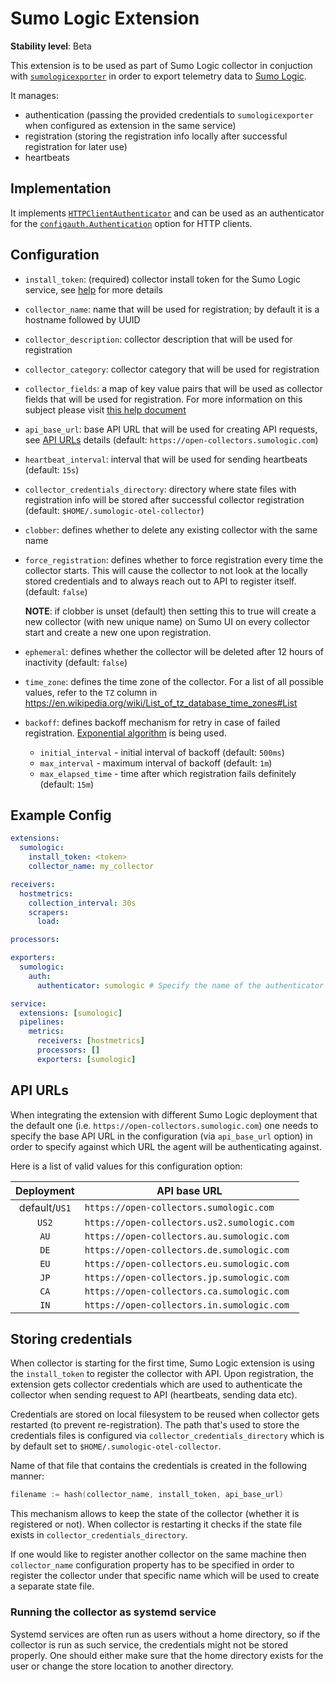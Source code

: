 # Sumo Logic Extension

**Stability level**: Beta

This extension is to be used as part of Sumo Logic collector in conjuction with
[`sumologicexporter`][sumologicexporter] in order to export telemetry data to
[Sumo Logic][sumologic].

It manages:

- authentication (passing the provided credentials to `sumologicexporter`
  when configured as extension in the same service)
- registration (storing the registration info locally after successful registration
  for later use)
- heartbeats

[sumologicexporter]: ../../exporter/sumologicexporter/
[sumologic]: https://www.sumologic.com/

## Implementation

It implements [`HTTPClientAuthenticator`][httpclientauthenticator]
and can be used as an authenticator for the
[`configauth.Authentication`][configauth_authentication] option for HTTP clients.

[httpclientauthenticator]: https://github.com/open-telemetry/opentelemetry-collector/blob/2e84285efc665798d76773b9901727e8836e9d8f/config/configauth/clientauth.go#L34-L39
[configauth_authentication]: https://github.com/open-telemetry/opentelemetry-collector/blob/3f5c7180c51ed67a6f54158ede5e523822e9659e/config/configauth/configauth.go#L29-L33

## Configuration

- `install_token`: (required) collector install token for the Sumo Logic service, see
  [help][credentials_help] for more details
- `collector_name`: name that will be used for registration; by default it is a
   hostname followed by UUID
- `collector_description`: collector description that will be used for registration
- `collector_category`: collector category that will be used for registration
- `collector_fields`: a map of key value pairs that will be used as collector
  fields that will be used for registration.
  For more information on this subject please visit [this help document][fields_help]
- `api_base_url`: base API URL that will be used for creating API requests,
  see [API URLs](#api-urls) details
  (default: `https://open-collectors.sumologic.com`)
- `heartbeat_interval`: interval that will be used for sending heartbeats
  (default: `15s`)
- `collector_credentials_directory`: directory where state files with registration
  info will be stored after successful collector registration
  (default: `$HOME/.sumologic-otel-collector`)
- `clobber`: defines whether to delete any existing collector with the same name
- `force_registration`: defines whether to force registration every time the
  collector starts.
  This will cause the collector to not look at the locally stored credentials
  and to always reach out to API to register itself. (default: `false`)

  **NOTE**: if clobber is unset (default) then setting this to true will create
  a new collector (with new unique name) on Sumo UI on every collector start
  and create a new one upon registration.
- `ephemeral`: defines whether the collector will be deleted after 12 hours
  of inactivity (default: `false`)
- `time_zone`: defines the time zone of the collector. For a list of all possible
  values, refer to the `TZ` column in
  https://en.wikipedia.org/wiki/List_of_tz_database_time_zones#List
- `backoff`: defines backoff mechanism for retry in case of failed registration.
  [Exponential algorithm](https://pkg.go.dev/github.com/cenkalti/backoff/v4#ExponentialBackOff) is being used.
  - `initial_interval` - initial interval of backoff (default: `500ms`)
  - `max_interval` - maximum interval of backoff (default: `1m`)
  - `max_elapsed_time` - time after which registration fails definitely (default: `15m`)

[credentials_help]: https://help.sumologic.com/Manage/Security/Installation_Tokens
[fields_help]: https://help.sumologic.com/Manage/Fields

## Example Config

```yaml
extensions:
  sumologic:
    install_token: <token>
    collector_name: my_collector

receivers:
  hostmetrics:
    collection_interval: 30s
    scrapers:
      load:

processors:

exporters:
  sumologic:
    auth:
      authenticator: sumologic # Specify the name of the authenticator extension

service:
  extensions: [sumologic]
  pipelines:
    metrics:
      receivers: [hostmetrics]
      processors: []
      exporters: [sumologic]
```

## API URLs

When integrating the extension with different Sumo Logic deployment that the
default one (i.e. `https://open-collectors.sumologic.com`) one needs to specify
the base API URL in the configuration (via `api_base_url` option) in order to
specify against which URL the agent will be authenticating against.

Here is a list of valid values for this configuration option:

|  Deployment   | API base URL                                |
|:-------------:|---------------------------------------------|
| default/`US1` | `https://open-collectors.sumologic.com`     |
|     `US2`     | `https://open-collectors.us2.sumologic.com` |
|     `AU`      | `https://open-collectors.au.sumologic.com`  |
|     `DE`      | `https://open-collectors.de.sumologic.com`  |
|     `EU`      | `https://open-collectors.eu.sumologic.com`  |
|     `JP`      | `https://open-collectors.jp.sumologic.com`  |
|     `CA`      | `https://open-collectors.ca.sumologic.com`  |
|     `IN`      | `https://open-collectors.in.sumologic.com`  |

## Storing credentials

When collector is starting for the first time, Sumo Logic extension is using the `install_token`
to register the collector with API.
Upon registration, the extension gets collector credentials which are used to authenticate the collector
when sending request to API (heartbeats, sending data etc).

Credentials are stored on local filesystem to be reused when collector gets restarted (to prevent re-registration).
The path that's used to store the credentials files is configured via `collector_credentials_directory` which is by default
set to `$HOME/.sumologic-otel-collector`.

Name of that file that contains the credentials is created in the following manner:

```go
filename := hash(collector_name, install_token, api_base_url)
```

This mechanism allows to keep the state of the collector (whether it is registered or not).
When collector is restarting it checks if the state file exists in `collector_credentials_directory`.

If one would like to register another collector on the same machine then `collector_name` configuration property
has to be specified in order to register the collector under that specific name which will be used to create
a separate state file.

### Running the collector as systemd service

Systemd services are often run as users without a home directory,
so if the collector is run as such service, the credentials might not be stored properly. One should either make sure that the home directory exists for the user
or change the store location to another directory.
